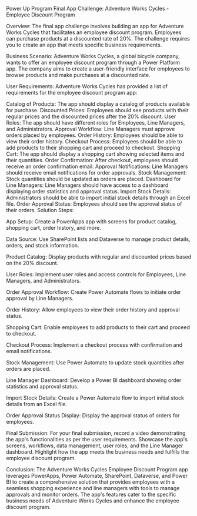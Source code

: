 Power Up Program Final App Challenge: Adventure Works Cycles - Employee Discount Program

Overview:
The final app challenge involves building an app for Adventure Works Cycles that facilitates an employee discount program. Employees can purchase products at a discounted rate of 20%. The challenge requires you to create an app that meets specific business requirements.

Business Scenario:
Adventure Works Cycles, a global bicycle company, wants to offer an employee discount program through a Power Platform app. The company aims to create a user-friendly interface for employees to browse products and make purchases at a discounted rate.

User Requirements:
Adventure Works Cycles has provided a list of requirements for the employee discount program app:

Catalog of Products: The app should display a catalog of products available for purchase.
Discounted Prices: Employees should see products with their regular prices and the discounted prices after the 20% discount.
User Roles: The app should have different roles for Employees, Line Managers, and Administrators.
Approval Workflow: Line Managers must approve orders placed by employees.
Order History: Employees should be able to view their order history.
Checkout Process: Employees should be able to add products to their shopping cart and proceed to checkout.
Shopping Cart: The app should display a shopping cart showing selected items and their quantities.
Order Confirmation: After checkout, employees should receive an order confirmation email.
Approval Notifications: Line Managers should receive email notifications for order approvals.
Stock Management: Stock quantities should be updated as orders are placed.
Dashboard for Line Managers: Line Managers should have access to a dashboard displaying order statistics and approval status.
Import Stock Details: Administrators should be able to import initial stock details through an Excel file.
Order Approval Status: Employees should see the approval status of their orders.
Solution Steps:

App Setup: Create a PowerApps app with screens for product catalog, shopping cart, order history, and more.

Data Source: Use SharePoint lists and Dataverse to manage product details, orders, and stock information.

Product Catalog: Display products with regular and discounted prices based on the 20% discount.

User Roles: Implement user roles and access controls for Employees, Line Managers, and Administrators.

Order Approval Workflow: Create Power Automate flows to initiate order approval by Line Managers.

Order History: Allow employees to view their order history and approval status.

Shopping Cart: Enable employees to add products to their cart and proceed to checkout.

Checkout Process: Implement a checkout process with confirmation and email notifications.

Stock Management: Use Power Automate to update stock quantities after orders are placed.

Line Manager Dashboard: Develop a Power BI dashboard showing order statistics and approval status.

Import Stock Details: Create a Power Automate flow to import initial stock details from an Excel file.

Order Approval Status Display: Display the approval status of orders for employees.

Final Submission:
For your final submission, record a video demonstrating the app's functionalities as per the user requirements. Showcase the app's screens, workflows, data management, user roles, and the Line Manager dashboard. Highlight how the app meets the business needs and fulfills the employee discount program.

Conclusion:
The Adventure Works Cycles Employee Discount Program app leverages PowerApps, Power Automate, SharePoint, Dataverse, and Power BI to create a comprehensive solution that provides employees with a seamless shopping experience and line managers with tools to manage approvals and monitor orders. The app's features cater to the specific business needs of Adventure Works Cycles and enhance the employee discount program.